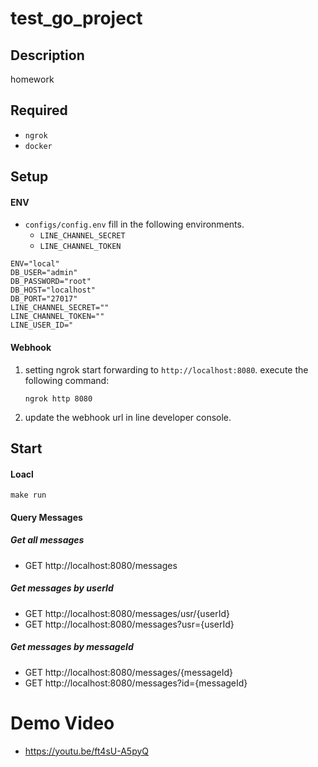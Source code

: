 # test_go_project

## Description

homework
## Required

- `ngrok`
- `docker`

## Setup
#### ENV
- `configs/config.env`
    fill in the following environments.
    - `LINE_CHANNEL_SECRET`
    - `LINE_CHANNEL_TOKEN`

```
ENV="local"
DB_USER="admin"
DB_PASSWORD="root"
DB_HOST="localhost"
DB_PORT="27017"
LINE_CHANNEL_SECRET=""
LINE_CHANNEL_TOKEN=""
LINE_USER_ID="
```
#### Webhook

1. setting ngrok
    start forwarding to `http://localhost:8080`.
    execute the following command:

    ```
    ngrok http 8080
    ```
2.  update the webhook url in line developer console.

## Start
#### Loacl

```
make run
```
#### Query Messages
##### Get all messages

- GET http://localhost:8080/messages
##### Get messages by userId

- GET http://localhost:8080/messages/usr/{userId}
- GET http://localhost:8080/messages?usr={userId}
##### Get messages by messageId

- GET http://localhost:8080/messages/{messageId}
- GET http://localhost:8080/messages?id={messageId}

# Demo Video

- https://youtu.be/ft4sU-A5pyQ
